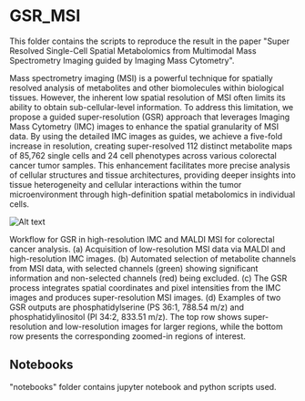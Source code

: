 # GSR_MSI
This folder contains the scripts to reproduce the result in the paper "Super Resolved Single-Cell Spatial Metabolomics from Multimodal Mass Spectrometry Imaging guided by Imaging Mass Cytometry".

Mass spectrometry imaging (MSI) is a powerful technique for spatially resolved analysis of metabolites and other biomolecules within biological tissues. However, the inherent low spatial resolution of MSI often limits its ability to obtain sub-cellular-level information. To address this limitation, we propose a guided super-resolution (GSR) approach that leverages Imaging Mass Cytometry (IMC) images to enhance the spatial granularity of MSI data. By using the detailed IMC images as guides, we achieve a five-fold increase in resolution, creating super-resolved 112 distinct metabolite maps of 85,762 single cells and 24 cell phenotypes across various colorectal cancer tumor samples. This enhancement facilitates more precise analysis of cellular structures and tissue architectures, providing deeper insights into tissue heterogeneity and cellular interactions within the tumor microenvironment through high-definition spatial metabolomics in individual cells.

![Alt text](figures/Picture1.png)

Workflow for GSR in high-resolution IMC and MALDI MSI for colorectal cancer analysis. 
(a) Acquisition of low-resolution MSI data via MALDI and high-resolution IMC images. 
(b) Automated selection of metabolite channels from MSI data, with selected channels (green) showing significant information and non-selected channels (red) being excluded. 
(c) The GSR process integrates spatial coordinates and pixel intensities from the IMC images and produces super-resolution MSI images.
(d) Examples of two GSR outputs are phosphatidylserine (PS 36:1, 788.54 m/z) and phosphatidylinositol (PI 34:2, 833.51 m/z). The top row shows super-resolution and low-resolution images for larger regions, while the bottom row presents the corresponding zoomed-in regions of interest.


## Notebooks 
"notebooks" folder contains jupyter notebook and python scripts used.
